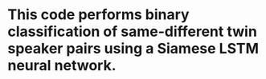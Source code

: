 # This code performs binary classification of same-different twin speaker pairs using a Siamese LSTM neural network. 
